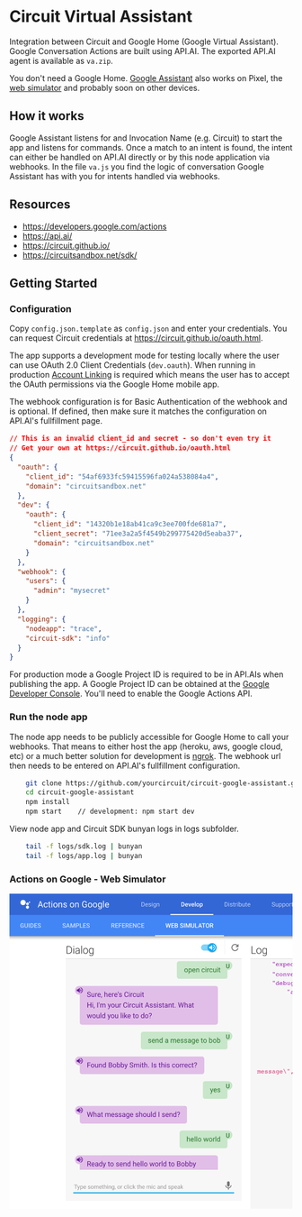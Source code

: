 # Circuit Virtual Assistant

Integration between Circuit and Google Home (Google Virtual Assistant). Google Conversation Actions are built using API.AI. The exported API.AI agent is available as `va.zip`.

You don't need a Google Home. [Google Assistant](https://assistant.google.com/) also works on Pixel, the [web simulator](https://developers.google.com/actions/tools/web-simulator) and probably soon on other devices.

## How it works
Google Assistant listens for and Invocation Name (e.g. Circuit) to start the app and listens for commands. Once a match to an intent is found, the intent can either be handled on API.AI directly or by this node application via webhooks. In the file `va.js` you find the logic of conversation Google Assistant has with you for intents handled via webhooks.


## Resources
 - https://developers.google.com/actions
 - https://api.ai/
 - https://circuit.github.io/
 - https://circuitsandbox.net/sdk/


## Getting Started

### Configuration
Copy `config.json.template` as `config.json` and enter your credentials. You can request Circuit credentials at https://circuit.github.io/oauth.html.

The app supports a development mode for testing locally where the user can use OAuth 2.0 Client Credentials (`dev.oauth`). When running in production [Account Linking](https://developers.google.com/actions/develop/identity/account-linking) is required which means the user has to accept the OAuth permissions via the Google Home mobile app.

The webhook configuration is for Basic Authentication of the webhook and is optional. If defined, then make sure it matches the configuration on API.AI's fullfillment page.

```json
// This is an invalid client_id and secret - so don't even try it
// Get your own at https://circuit.github.io/oauth.html
{
  "oauth": {
    "client_id": "54af6933fc59415596fa024a538084a4",
    "domain": "circuitsandbox.net"
  },
  "dev": {
    "oauth": {
      "client_id": "14320b1e18ab41ca9c3ee700fde681a7",
      "client_secret": "71ee3a2a5f4549b299775420d5eaba37",
      "domain": "circuitsandbox.net"
    }
  },
  "webhook": {
    "users": {
      "admin": "mysecret"
    }
  },
  "logging": {
    "nodeapp": "trace",
    "circuit-sdk": "info"
  }
}
```

For production mode a Google Project ID is required to be in API.AIs when publishing the app. A Google Project ID can be obtained at the [Google Developer Console](https://console.developers.google.com). You'll need to enable the Google Actions API.

### Run the node app
The node app needs to be publicly accessible for Google Home to call your webhooks. That means to either host the app (heroku, aws, google cloud, etc) or a much better solution for development is [ngrok](https://ngrok.com/).  The webhook url then needs to be entered on API.AI's fullfillment configuration.

```bash
    git clone https://github.com/yourcircuit/circuit-google-assistant.git
    cd circuit-google-assistant
    npm install
    npm start    // development: npm start dev
```

View node app and Circuit SDK bunyan logs in logs subfolder.
```bash
	tail -f logs/sdk.log | bunyan
	tail -f logs/app.log | bunyan
```


### Actions on Google - Web Simulator

<img src="images/image.png" width="600px">



